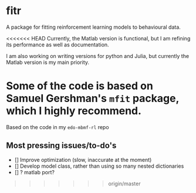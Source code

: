 # fitr

A package for fitting reinforcement learning models to behavioural data.

<<<<<<< HEAD
Currently, the Matlab version is functional, but I am refining its performance as well as documentation.

I am also working on writing versions for python and Julia, but currently the Matlab version is my main priority.

Some of the code is based on Samuel Gershman's `mfit` package, which I highly recommend.
=======
Based on the code in my `edo-mbmf-rl` repo

## Most pressing issues/to-do's
- [] Improve optimization (slow, inaccurate at the moment)
- [] Develop model class, rather than using so many nested dictionaries
- [] ? matlab port?
>>>>>>> origin/master
